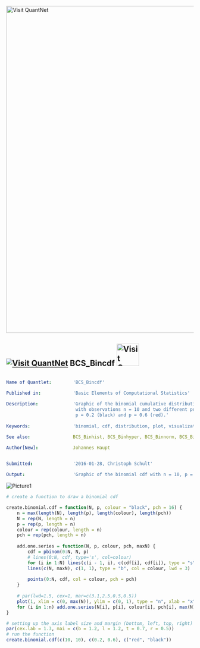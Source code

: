 
[<img src="https://github.com/QuantLet/Styleguide-and-FAQ/blob/master/pictures/banner.png" width="880" alt="Visit QuantNet">](http://quantlet.de/index.php?p=info)

## [<img src="https://github.com/QuantLet/Styleguide-and-Validation-procedure/blob/master/pictures/qloqo.png" alt="Visit QuantNet">](http://quantlet.de/) **BCS_Bincdf** [<img src="https://github.com/QuantLet/Styleguide-and-Validation-procedure/blob/master/pictures/QN2.png" width="60" alt="Visit QuantNet 2.0">](http://quantlet.de/d3/ia)

```yaml

Name of Quantlet:        'BCS_Bincdf'

Published in:            'Basic Elements of Computational Statistics'
   
Description:             'Graphic of the binomial cumulative distribution function
                          with observations n = 10 and two different probabilities for the event,
                          p = 0.2 (black) and p = 0.6 (red).'
 
Keywords:                'binomial, cdf, distribution, plot, visualization'

See also:                BCS_Binhist, BCS_Binhyper, BCS_Binnorm, BCS_Binompdf, BCS_Binpdf

Author[New]:             Johannes Haupt
         

Submitted:               '2016-01-28, Christoph Schult'

Output:                  'Graphic of the binomial cdf with n = 10, p = 0.2 (black) and p = 0.6 (red)'
```

![Picture1](BCS_Bincdf.png)


```r
# create a function to draw a binomial cdf

create.binomial.cdf = function(N, p, colour = "black", pch = 16) {
    n = max(length(N), length(p), length(colour), length(pch))
    N = rep(N, length = n)
    p = rep(p, length = n)
    colour = rep(colour, length = n)
    pch = rep(pch, length = n)
    
    add.one.series = function(N, p, colour, pch, maxN) {
        cdf = pbinom(0:N, N, p)
        # lines(0:N, cdf, type='s', col=colour)
        for (i in 1:N) lines(c(i - 1, i), c(cdf[i], cdf[i]), type = "s", col = colour, lwd = 3)
        lines(c(N, maxN), c(1, 1), type = "b", col = colour, lwd = 3)
        
        points(0:N, cdf, col = colour, pch = pch)
    }
    
    # par(lwd=1.5, cex=1, mar=c(3.1,2.5,0.5,0.5))
    plot(1, xlim = c(0, max(N)), ylim = c(0, 1), type = "n", xlab = "x", ylab = "Probability")
    for (i in 1:n) add.one.series(N[i], p[i], colour[i], pch[i], max(N))
}

# setting up the axis label size and margin (bottom, left, top, right)
par(cex.lab = 1.3, mai = c(b = 1.2, l = 1.2, t = 0.7, r = 0.5))
# run the function
create.binomial.cdf(c(10, 10), c(0.2, 0.6), c("red", "black"))
```
